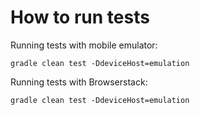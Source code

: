 # How to run tests

Running tests with mobile emulator:
```
gradle clean test -DdeviceHost=emulation
```

Running tests with Browserstack:
```
gradle clean test -DdeviceHost=emulation
```